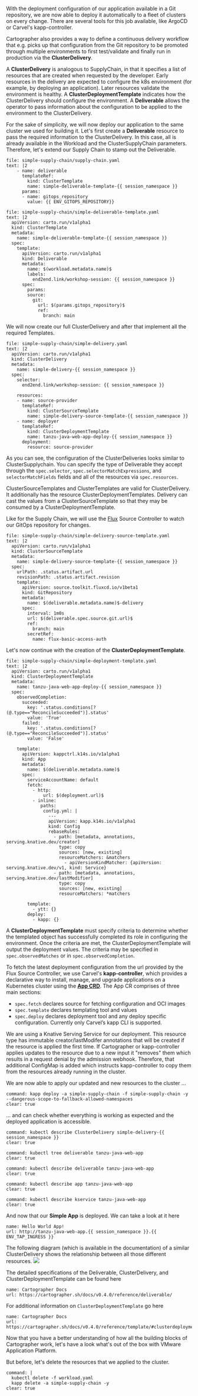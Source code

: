 With the deployment configuration of our application available in a Git repository, we are now able to deploy it automatically to a fleet of clusters on every change. 
There are several tools for this job available, like ArgoCD or Carvel's kapp-controller.

Cartographer also provides a way to define a continuous delivery workflow that e.g. picks up that configuration from the Git repository to be promoted through multiple environments to first test/validate and finally run in production via the **ClusterDelivery**.

A **ClusterDelivery** is analogous to SupplyChain, in that it specifies a list of resources that are created when requested by the developer. Early resources in the delivery are expected to configure the k8s environment (for example, by deploying an application). Later resources validate the environment is healthy.
A **ClusterDeploymentTemplate** indicates how the ClusterDelivery should configure the environment.
A **Deliverable** allows the operator to pass information about the configuration to be applied to the environment to the ClusterDelivery.

For the sake of simplicity, we will now deploy our application to the same cluster we used for building it.
Let's first create a **Deliverable** resource to pass the required information to the ClusterDelivery. In this case, all is already available in the Workload and the ClusterSupplyChain parameters. Therefore, let's extend our Supply Chain to stamp out the Deliverable.
```editor:append-lines-to-file
file: simple-supply-chain/supply-chain.yaml
text: |2
    - name: deliverable
      templateRef:
        kind: ClusterTemplate
        name: simple-deliverable-template-{{ session_namespace }}
      params:
      - name: gitops_repository
        value: {{ ENV_GITOPS_REPOSITORY}}
```

```editor:append-lines-to-file
file: simple-supply-chain/simple-deliverable-template.yaml
text: |2
  apiVersion: carto.run/v1alpha1
  kind: ClusterTemplate
  metadata:
    name: simple-deliverable-template-{{ session_namespace }}
  spec:
    template:
      apiVersion: carto.run/v1alpha1
      kind: Deliverable
      metadata:
        name: $(workload.metadata.name)$
        labels:
          end2end.link/workshop-session: {{ session_namespace }}
      spec:
        params:
        source:
          git:
            url: $(params.gitops_repository)$
            ref:
              branch: main
```

We will now create our full ClusterDelivery and after that implement all the required Templates.
```editor:append-lines-to-file
file: simple-supply-chain/simple-delivery.yaml
text: |2
  apiVersion: carto.run/v1alpha1
  kind: ClusterDelivery
  metadata:
    name: simple-delivery-{{ session_namespace }}
  spec:
    selector:
      end2end.link/workshop-session: {{ session_namespace }}

    resources:
    - name: source-provider
      templateRef:
        kind: ClusterSourceTemplate
        name: simple-delivery-source-template-{{ session_namespace }}
    - name: deployer
      templateRef:
        kind: ClusterDeploymentTemplate
        name: tanzu-java-web-app-deploy-{{ session_namespace }}
      deployment:
        resource: source-provider
```
As you can see, the configuration of the ClusterDeliveries looks similar to ClusterSupplychain. You can specify the type of Deliverable they accept through the `spec.selector`, `spec.selectorMatchExpressions`, and `selectorMatchFields` fields and all of the resources via `spec.resources`.

ClusterSourceTemplates and ClusterTemplates are valid for ClusterDelivery. It additionally has the resource ClusterDeploymentTemplates. Delivery can cast the values from a ClusterSourceTemplate so that they may be consumed by a ClusterDeploymentTemplate.

Like for the Supply Chain, we will use the [Flux](https://fluxcd.io) Source Controller to watch our GitOps repository for changes.
```editor:append-lines-to-file
file: simple-supply-chain/simple-delivery-source-template.yaml
text: |2
  apiVersion: carto.run/v1alpha1
  kind: ClusterSourceTemplate
  metadata:
    name: simple-delivery-source-template-{{ session_namespace }}
  spec:
    urlPath: .status.artifact.url
    revisionPath: .status.artifact.revision
    template:
      apiVersion: source.toolkit.fluxcd.io/v1beta1
      kind: GitRepository
      metadata:
        name: $(deliverable.metadata.name)$-delivery
      spec:
        interval: 1m0s
        url: $(deliverable.spec.source.git.url)$
        ref:
          branch: main
        secretRef:
          name: flux-basic-access-auth
```

Let's now continue with the creation of the **ClusterDeploymentTemplate**.
```editor:append-lines-to-file
file: simple-supply-chain/simple-deployment-template.yaml
text: |2
  apiVersion: carto.run/v1alpha1
  kind: ClusterDeploymentTemplate
  metadata:
    name: tanzu-java-web-app-deploy-{{ session_namespace }}
  spec:
    observedCompletion:
      succeeded:
        key: '.status.conditions[?(@.type=="ReconcileSucceeded")].status'
        value: 'True'
      failed:
        key: '.status.conditions[?(@.type=="ReconcileSucceeded")].status'
        value: 'False'

    template:
      apiVersion: kappctrl.k14s.io/v1alpha1
      kind: App
      metadata:
        name: $(deliverable.metadata.name)$
      spec:
        serviceAccountName: default
        fetch:
          - http:
              url: $(deployment.url)$
          - inline:
             paths:
              config.yml: |
                ---
                apiVersion: kapp.k14s.io/v1alpha1
                kind: Config
                rebaseRules:
                  - path: [metadata, annotations, serving.knative.dev/creator]
                    type: copy
                    sources: [new, existing]
                    resourceMatchers: &matchers
                      - apiVersionKindMatcher: {apiVersion: serving.knative.dev/v1, kind: Service}
                  - path: [metadata, annotations, serving.knative.dev/lastModifier]
                    type: copy
                    sources: [new, existing]
                    resourceMatchers: *matchers

        template:
          - ytt: {}
        deploy:
          - kapp: {}
```

A **ClusterDeploymentTemplate** must specify criteria to determine whether the templated object has successfully completed its role in configuring the environment. Once the criteria are met, the ClusterDeploymentTemplate will output the deployment values. The criteria may be specified in `spec.observedMatches` or in `spec.observedCompletion`.

To fetch the latest deployment configuration from the url provided by the Flux Source Controller, we use Carvel's **kapp-controller**, which provides a declarative way to install, manage, and upgrade applications on a Kubernetes cluster using the **[App CRD](https://carvel.dev/kapp-controller/docs/v0.38.0/app-overview/)**.
The App CR comprises of three main sections:
- `spec.fetch` declares source for fetching configuration and OCI images
- `spec.template` declares templating tool and values
- `spec.deploy` declares deployment tool and any deploy specific configuration. Currently only Carvel’s kapp CLI is supported.

We are using a Knative Serving Service for our deployment. This resource type has immutable creator/lastModifer annotations that will be created if the resource is applied the first time. If Cartographer or kapp-controller applies updates to the resource due to a new input it "removes" them which results in a request denial by the admission webhook. Therefore, that additional ConfigMap is added which instructs kapp-controller to copy them from the resources already running in the cluster.

We are now able to apply our updated and new resources to the cluster ...
```terminal:execute
command: kapp deploy -a simple-supply-chain -f simple-supply-chain -y --dangerous-scope-to-fallback-allowed-namespaces
clear: true
```
... and can check whether everything is working as expected and the deployed application is accessible.
```terminal:execute
command: kubectl describe ClusterDelivery simple-delivery-{{ session_namespace }}
clear: true
```
```terminal:execute
command: kubectl tree deliverable tanzu-java-web-app
clear: true
```
```terminal:execute
command: kubectl describe deliverable tanzu-java-web-app
clear: true
```
```terminal:execute
command: kubectl describe app tanzu-java-web-app
clear: true
```
```terminal:execute
command: kubectl describe kservice tanzu-java-web-app
clear: true
```
And now that our **Simple App** is deployed. We can take a look at it here
```dashboard:reload-dashboard
name: Hello World App!
url: http://tanzu-java-web-app.{{ session_namespace }}.{{ ENV_TAP_INGRESS }}
```

The following diagram (which is available in the documentation) of a similar ClusterDelivery shows the relationship between all those different resources.
![](../images/delivery.jpg)

The detailed specifications of the Deliverable, ClusterDelivery, and ClusterDeploymentTemplate can be found here

```dashboard:reload-dashboard
name: Cartographer Docs
url: https://cartographer.sh/docs/v0.4.0/reference/deliverable/
```
For additional information on `ClusterDeploymentTemplate` go here
```dashboard:reload-dashboard
name: Cartographer Docs
url: https://cartographer.sh/docs/v0.4.0/reference/template/#clusterdeploymenttemplate
```

Now that you have a better understanding of how all the building blocks of Cartographer work, let's have a look what's out of the box with VMware Application Platform.

But before, let's delete the resources that we applied to the cluster.
```terminal:execute
command: |
  kubectl delete -f workload.yaml
  kapp delete -a simple-supply-chain -y
clear: true
```